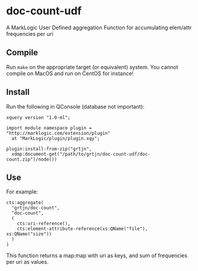 # doc-count-udf
A MarkLogic User Defined aggregation Function for accumulating elem/attr frequencies per uri

## Compile

Run `make` on the appropriate target (or equivalent) system. You cannot compile on MacOS and run on CentOS for instance!

## Install

Run the following in QConsole (database not important):

    xquery version "1.0-ml";

    import module namespace plugin = "http://marklogic.com/extension/plugin"
      at "MarkLogic/plugin/plugin.xqy";
  
    plugin:install-from-zip("grtjn",
      xdmp:document-get("/path/to/grtjn/doc-count-udf/doc-count.zip")/node())

## Use

For example:

    cts:aggregate(
      "grtjn/doc-count", 
      "doc-count", 
      (
        cts:uri-reference(),
        cts:element-attribute-reference(xs:QName("file"), xs:QName("size"))
      )
    )

This function returns a map:map with uri as keys, and sum of frequencies per uri as values.
